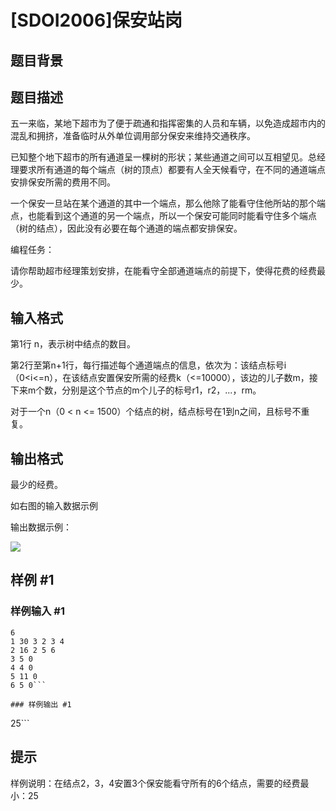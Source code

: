 # [SDOI2006]保安站岗

## 题目背景



## 题目描述

五一来临，某地下超市为了便于疏通和指挥密集的人员和车辆，以免造成超市内的混乱和拥挤，准备临时从外单位调用部分保安来维持交通秩序。

已知整个地下超市的所有通道呈一棵树的形状；某些通道之间可以互相望见。总经理要求所有通道的每个端点（树的顶点）都要有人全天候看守，在不同的通道端点安排保安所需的费用不同。

一个保安一旦站在某个通道的其中一个端点，那么他除了能看守住他所站的那个端点，也能看到这个通道的另一个端点，所以一个保安可能同时能看守住多个端点（树的结点），因此没有必要在每个通道的端点都安排保安。

编程任务：

请你帮助超市经理策划安排，在能看守全部通道端点的前提下，使得花费的经费最少。


## 输入格式

第1行 n，表示树中结点的数目。

第2行至第n+1行，每行描述每个通道端点的信息，依次为：该结点标号i（0<i<=n），在该结点安置保安所需的经费k（<=10000），该边的儿子数m，接下来m个数，分别是这个节点的m个儿子的标号r1，r2，...，rm。

对于一个n（0 < n <= 1500）个结点的树，结点标号在1到n之间，且标号不重复。


## 输出格式

最少的经费。

如右图的输入数据示例

输出数据示例：

 ![](https://cdn.luogu.com.cn/upload/pic/1586.png) 



## 样例 #1

### 样例输入 #1
```
6
1 30 3 2 3 4
2 16 2 5 6
3 5 0
4 4 0
5 11 0
6 5 0```

### 样例输出 #1

```
25```

## 提示

样例说明：在结点2，3，4安置3个保安能看守所有的6个结点，需要的经费最小：25

